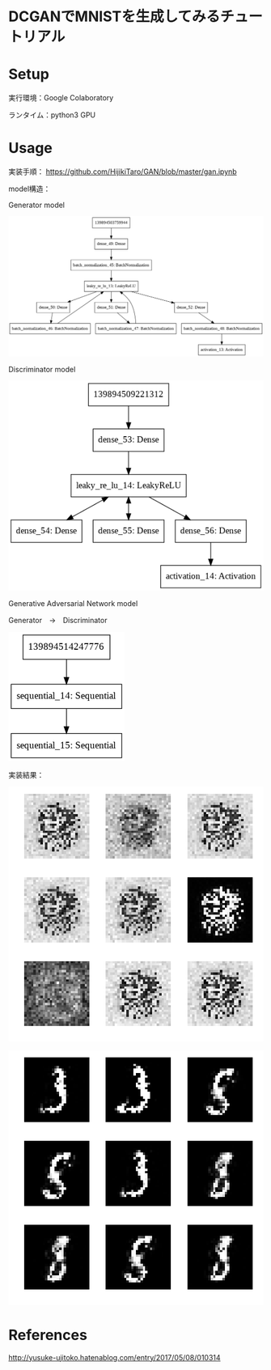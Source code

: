 # DCGANでMNISTを生成してみるチュートリアル

# Setup
実行環境：Google Colaboratory

ランタイム：python3 GPU

# Usage
実装手順：
https://github.com/HijikiTaro/GAN/blob/master/gan.ipynb

model構造：

Generator model

![Generator](https://github.com/HijikiTaro/GAN/blob/master/image/Gen.png "Generator")

Discriminator model

![Discriminator](https://github.com/HijikiTaro/GAN/blob/master/image/Dis.png "Discriminator")

Generative Adversarial Network model

  Generator　→　Discriminator

![Generative Adversarial Network](https://github.com/HijikiTaro/GAN/blob/master/image/GAN.png "Generative Adversarial Network")

実装結果：

![epoch-0](https://github.com/HijikiTaro/GAN/blob/master/image/epoch0.png "epoch0")

![epoch-300000](https://github.com/HijikiTaro/GAN/blob/master/image/epoch300000.png "epoch300000")

# References
http://yusuke-ujitoko.hatenablog.com/entry/2017/05/08/010314
